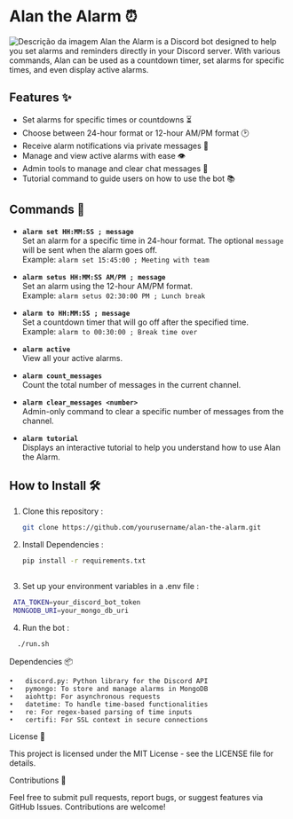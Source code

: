 # Alan the Alarm ⏰

![Descrição da imagem](https://drive.google.com/uc?export=view&id=1tBPMNA9rmN9P8VIXUJBgrUB9F3iAvP0l)
Alan the Alarm is a Discord bot designed to help you set alarms and reminders directly in your Discord server. With various commands, Alan can be used as a countdown timer, set alarms for specific times, and even display active alarms.

## Features ✨

- Set alarms for specific times or countdowns ⏳
- Choose between 24-hour format or 12-hour AM/PM format 🕑
- Receive alarm notifications via private messages 🔔
- Manage and view active alarms with ease 👁
- Admin tools to manage and clear chat messages 🧹
- Tutorial command to guide users on how to use the bot 📚

## Commands 📝

- **`alarm set HH:MM:SS ; message`**  
  Set an alarm for a specific time in 24-hour format. The optional `message` will be sent when the alarm goes off.  
  Example: `alarm set 15:45:00 ; Meeting with team`
  
- **`alarm setus HH:MM:SS AM/PM ; message`**  
  Set an alarm using the 12-hour AM/PM format.  
  Example: `alarm setus 02:30:00 PM ; Lunch break`
  
- **`alarm to HH:MM:SS ; message`**  
  Set a countdown timer that will go off after the specified time.  
  Example: `alarm to 00:30:00 ; Break time over`

- **`alarm active`**  
  View all your active alarms.

- **`alarm count_messages`**  
  Count the total number of messages in the current channel.

- **`alarm clear_messages <number>`**  
  Admin-only command to clear a specific number of messages from the channel.

- **`alarm tutorial`**  
  Displays an interactive tutorial to help you understand how to use Alan the Alarm.

## How to Install 🛠

1. Clone this repository :
   ```bash
   git clone https://github.com/yourusername/alan-the-alarm.git


2. Install Dependencies :
   ```bash
   pip install -r requirements.txt
  
3. Set up your environment variables in a .env file : 
  ```bash
   ATA_TOKEN=your_discord_bot_token
   MONGODB_URI=your_mongo_db_uri
  ```

4. Run the bot :
```bash 
  ./run.sh
```

Dependencies 📦

	•	discord.py: Python library for the Discord API
	•	pymongo: To store and manage alarms in MongoDB
	•	aiohttp: For asynchronous requests
	•	datetime: To handle time-based functionalities
	•	re: For regex-based parsing of time inputs
	•	certifi: For SSL context in secure connections

License 📄

This project is licensed under the MIT License - see the LICENSE file for details.

Contributions 🤝

Feel free to submit pull requests, report bugs, or suggest features via GitHub Issues. Contributions are welcome!


